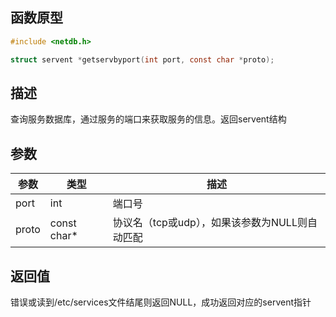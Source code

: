 ## 函数原型
```c
#include <netdb.h>

struct servent *getservbyport(int port, const char *proto);
```
## 描述
查询服务数据库，通过服务的端口来获取服务的信息。返回servent结构
## 参数
|参数|类型|描述|
|----|----|-----
|port|int|端口号
|proto|const char*|协议名（tcp或udp），如果该参数为NULL则自动匹配
## 返回值
错误或读到/etc/services文件结尾则返回NULL，成功返回对应的servent指针